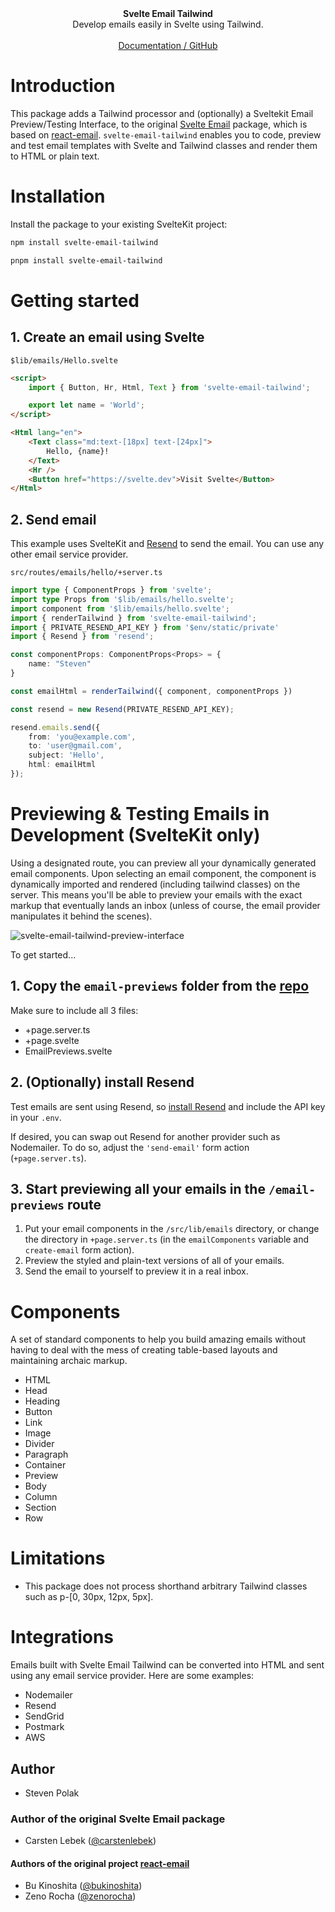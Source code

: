 <div align="center"><strong>Svelte Email Tailwind</strong></div>
<div align="center">Develop emails easily in Svelte using Tailwind.</div>
<br />
<div align="center">
<a href="https://github.com/steveninety/svelte-email-tailwind">Documentation / GitHub</a> 
</div>

# Introduction

This package adds a Tailwind processor and (optionally) a Sveltekit Email Preview/Testing Interface, to the original [Svelte Email](https://github.com/carstenlebek/svelte-email) package, which is based on [react-email](https://github.com/resendlabs/react-email). `svelte-email-tailwind` enables you to code, preview and test email templates with Svelte and Tailwind classes and render them to HTML or plain text.

# Installation

Install the package to your existing SvelteKit project:

```bash title="npm"
npm install svelte-email-tailwind
```

```bash title="pnpm"
pnpm install svelte-email-tailwind
```

# Getting started

## 1. Create an email using Svelte

`$lib/emails/Hello.svelte`

```html
<script>
	import { Button, Hr, Html, Text } from 'svelte-email-tailwind';

	export let name = 'World';
</script>

<Html lang="en">
	<Text class="md:text-[18px] text-[24px]">
		Hello, {name}!
	</Text>
	<Hr />
	<Button href="https://svelte.dev">Visit Svelte</Button>
</Html>
```

## 2. Send email

This example uses SvelteKit and [Resend](https://resend.com/docs/send-with-nodejs) to send the email. You can use any other email service provider.

`src/routes/emails/hello/+server.ts`

```ts
import type { ComponentProps } from 'svelte';
import type Props from '$lib/emails/hello.svelte';
import component from '$lib/emails/hello.svelte';
import { renderTailwind } from 'svelte-email-tailwind';
import { PRIVATE_RESEND_API_KEY } from '$env/static/private'
import { Resend } from 'resend';

const componentProps: ComponentProps<Props> = {
    name: "Steven"
}

const emailHtml = renderTailwind({ component, componentProps })

const resend = new Resend(PRIVATE_RESEND_API_KEY);

resend.emails.send({
    from: 'you@example.com',
    to: 'user@gmail.com',
    subject: 'Hello',
    html: emailHtml
});
```

# Previewing & Testing Emails in Development (SvelteKit only)

Using a designated route, you can preview all your dynamically generated email components.
Upon selecting an email component, the component is dynamically imported and rendered (including tailwind classes) on the server.
This means you'll be able to preview your emails with the exact markup that eventually lands an inbox (unless of course, the email provider manipulates it behind the scenes).

![svelte-email-tailwind-preview-interface](https://raw.githubusercontent.com/steveninety/svelte-email-tailwind/main/static/interface.jpg)

To get started...


## 1. Copy the `email-previews` folder from the [repo](https://github.com/steveninety/svelte-email-tailwind/tree/master/src/routes)

Make sure to include all 3 files:
- +page.server.ts
- +page.svelte
- EmailPreviews.svelte


## 2. (Optionally) install Resend

Test emails are sent using Resend, so [install Resend](https://resend.com/docs/send-with-nodejs) and include the API key in your `.env`.

If desired, you can swap out Resend for another provider such as Nodemailer. 
To do so, adjust the `'send-email'` form action (`+page.server.ts`).


## 3. Start previewing all your emails in the `/email-previews` route

1. Put your email components in the `/src/lib/emails` directory, or change the directory in `+page.server.ts` (in the `emailComponents` variable and `create-email` form action).
2. Preview the styled and plain-text versions of all of your emails.
3. Send the email to yourself to preview it in a real inbox.


# Components

A set of standard components to help you build amazing emails without having to deal with the mess of creating table-based layouts and maintaining archaic markup.

- HTML
- Head
- Heading
- Button
- Link
- Image
- Divider
- Paragraph
- Container
- Preview
- Body
- Column
- Section
- Row

# Limitations

- This package does not process shorthand arbitrary Tailwind classes such as p-[0, 30px, 12px, 5px]. 

# Integrations

Emails built with Svelte Email Tailwind can be converted into HTML and sent using any email service provider. Here are some examples:

- Nodemailer
- Resend
- SendGrid
- Postmark
- AWS

## Author 

- Steven Polak 

### Author of the original Svelte Email package

- Carsten Lebek ([@carstenlebek](https://twitter.com/carstenlebek1))

#### Authors of the original project [react-email](https://github.com/resendlabs/react-email)

- Bu Kinoshita ([@bukinoshita](https://twitter.com/bukinoshita))
- Zeno Rocha ([@zenorocha](https://twitter.com/zenorocha))
